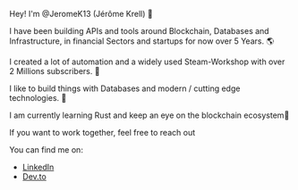 Hey! I'm @JeromeK13 (Jérôme Krell) 👋

I have been building APIs and tools around Blockchain, Databases and Infrastructure, in financial Sectors and startups for now over 5 Years. 🌎

I created a lot of automation and a widely used Steam-Workshop with over 2 Millions subscribers. 🚀

I like to build things with Databases and modern / cutting edge technologies. 🤖

I am currently learning Rust and keep an eye on the blockchain ecosystem👀

If you want to work together, feel free to reach out

You can find me on:

* [LinkedIn](https://www.linkedin.com/in/j%C3%A9r%C3%B4me-krell-44b47a16a/)
* [Dev.to](https://dev.to/jeromek13)
